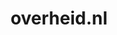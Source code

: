 ---
layout: post
title:  "overheid.nl"
internal_url:  "/dutchgov/overheid.nl.html"
categories: dutchgov
---